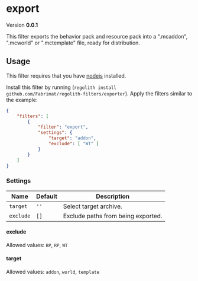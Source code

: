 # export
Version **0.0.1**

This filter exports the behavior pack and resource pack into a ".mcaddon", ".mcworld" or ".mctemplate" file, ready for distribution.

## Usage
This filter requires that you have [nodejs](https://nodejs.org/en/) installed.

Install this filter by running (`regolith install github.com/Fabrimat/regolith-filters/exporter`). Apply the filters similar to the example:

```json
{
	"filters": [
		{
			"filter": "export",
			"settings": {
                "target": "addon",
				"exclude": [ "WT" ]
			}
		}
	]
}
```

### Settings

Name | Default | Description
---- | ------- | -----------
`target` | `''` | Select target archive.
`exclude` | `[]` | Exclude paths from being exported.

#### exclude
Allowed values: `BP`, `RP`, `WT`

#### target
Allowed values: `addon`, `world`, `template`